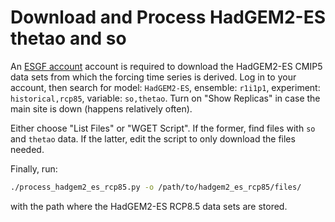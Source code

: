 Download and Process HadGEM2-ES thetao and so
=============================================

An [ESGF account](https://esgf-node.llnl.gov/login/) account is required to
download the HadGEM2-ES CMIP5 data sets from which the forcing time series is
derived.  Log in to your account, then search for model: `HadGEM2-ES`,
ensemble: `r1i1p1`, experiment: `historical,rcp85`, variable: `so,thetao`.
Turn on "Show Replicas" in case the main site is down (happens relatively
often).

Either choose "List Files" or "WGET Script".  If the former, find files with
`so` and `thetao` data.  If the latter, edit the script to only download the 
files  needed.

Finally, run:
```bash
./process_hadgem2_es_rcp85.py -o /path/to/hadgem2_es_rcp85/files/
```
with the path where the HadGEM2-ES RCP8.5 data sets are stored.


